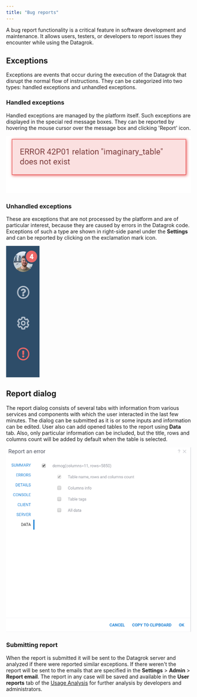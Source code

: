 ```yaml
---
title: "Bug reports"
---
```


A bug report functionality is a critical feature in software development and maintenance. 
It allows users, testers, or developers to report issues they encounter while using the Datagrok.

## Exceptions

Exceptions are events that occur during the execution of the Datagrok that disrupt the normal flow of 
instructions. They can be categorized into two types: handled exceptions and unhandled exceptions.

### Handled exceptions

Handled exceptions are managed by the platform itself. Such exceptions are displayed in the special red message boxes.
They can be reported by hovering the mouse cursor over the message box and clicking 'Report' icon.

![Reporting of handled exception](img/handled_exception.gif)

### Unhandled exceptions

These are exceptions that are not processed by the platform and are of particular interest,
because they are caused by errors in the Datagrok code. Exceptions of such a type are shown in
right-side panel under the **Settings** and can be reported by clicking on the exclamation mark icon.

![Reporting of unhandled exception](img/unhandled_exception.png)

## Report dialog

The report dialog consists of several tabs with information from various services and components with which the user 
interacted in the last few minutes. The dialog can be submitted as it is or some inputs and information can be edited.
User also can add opened tables to the report using **Data** tab. Also, only particular information can be included, 
but the title, rows and columns count will be added by default when the table is selected.

![Report dialog](img/report_data_tab.png)

### Submitting report

When the report is submitted it will be sent to the Datagrok server and analyzed if there were reported similar exceptions.
If there weren't the report will be sent to the emails that are specified in the **Settings** > **Admin** > **Report email**.
The report in any case will be saved and available in the **User reports** tab of the [Usage Analysis](./usage-analysis.md) for 
further analysis by developers and administrators.
